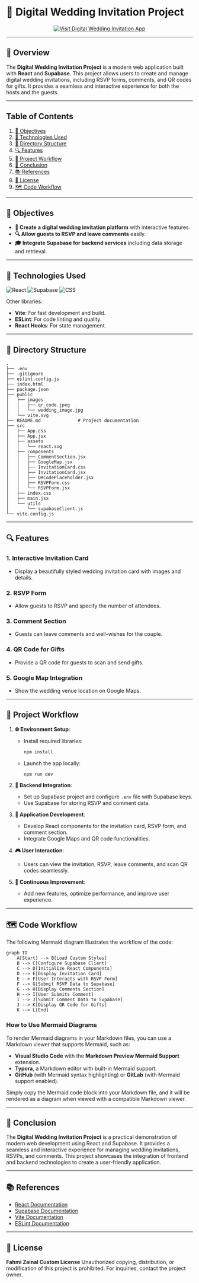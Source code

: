 # **💍 Digital Wedding Invitation Project**

<!-- Badge to Visit Project -->
<div align="center">
    <a href="https://your-project-url.com">
        <img src="https://img.shields.io/badge/Visit%20Digital%20Wedding%20Invitation%20App-brightgreen?style=for-the-badge&logo=react" alt="Visit Digital Wedding Invitation App"/>
    </a>
</div>

---

## **📄 Overview**

The **Digital Wedding Invitation Project** is a modern web application built with **React** and **Supabase**. This project allows users to create and manage digital wedding invitations, including RSVP forms, comments, and QR codes for gifts. It provides a seamless and interactive experience for both the hosts and the guests.

---

## **Table of Contents**

1. [🎯 Objectives](#-objectives)
2. [🔧 Technologies Used](#-technologies-used)
3. [📝 Directory Structure](#-directory-structure)
4. [🔍 Features](#-features)
5. [🔄 Project Workflow](#-project-workflow)
6. [🎉 Conclusion](#-conclusion)
7. [📚 References](#-references)
8. [📜 License](#-license)
9. [🗺️ Code Workflow](#-code-workflow)

---

## **🎯 Objectives**

- **🚀 Create a digital wedding invitation platform** with interactive features.
- **🔍 Allow guests to RSVP and leave comments** easily.
- **🎓 Integrate Supabase for backend services** including data storage and retrieval.

---

## **🔧 Technologies Used**

![React](https://img.shields.io/badge/react-61DAFB?style=for-the-badge&logo=react&logoColor=white)
![Supabase](https://img.shields.io/badge/supabase-3ECF8E?style=for-the-badge&logo=supabase&logoColor=white)
![CSS](https://img.shields.io/badge/css-1572B6?style=for-the-badge&logo=css3&logoColor=white)

Other libraries:
- **Vite**: For fast development and build.
- **ESLint**: For code linting and quality.
- **React Hooks**: For state management.

---

## **📝 Directory Structure**

```plaintext
.
├── .env
├── .gitignore
├── eslint.config.js
├── index.html
├── package.json
├── public
│   ├── images
│   │   ├── qr_code.jpeg
│   │   └── wedding_image.jpg
│   └── vite.svg
├── README.md              # Project documentation
├── src
│   ├── App.css
│   ├── App.jsx
│   ├── assets
│   │   └── react.svg
│   ├── components
│   │   ├── CommentSection.jsx
│   │   ├── GoogleMap.jsx
│   │   ├── InvitationCard.css
│   │   ├── InvitationCard.jsx
│   │   ├── QRCodePlaceholder.jsx
│   │   ├── RSVPForm.css
│   │   └── RSVPForm.jsx
│   ├── index.css
│   ├── main.jsx
│   └── utils
│       └── supabaseClient.js
└── vite.config.js
```

---

## **🔍 Features**

### 1. **Interactive Invitation Card**
- Display a beautifully styled wedding invitation card with images and details.

### 2. **RSVP Form**
- Allow guests to RSVP and specify the number of attendees.

### 3. **Comment Section**
- Guests can leave comments and well-wishes for the couple.

### 4. **QR Code for Gifts**
- Provide a QR code for guests to scan and send gifts.

### 5. **Google Map Integration**
- Show the wedding venue location on Google Maps.

---

## **🔄 Project Workflow**

1. **🌐 Environment Setup**:
   - Install required libraries:

     ```bash
     npm install
     ```

   - Launch the app locally:

     ```bash
     npm run dev
     ```

2. **🔧 Backend Integration**:
   - Set up Supabase project and configure `.env` file with Supabase keys.
   - Use Supabase for storing RSVP and comment data.

3. **🚀 Application Development**:
   - Develop React components for the invitation card, RSVP form, and comment section.
   - Integrate Google Maps and QR code functionalities.

4. **🎮 User Interaction**:
   - Users can view the invitation, RSVP, leave comments, and scan QR codes seamlessly.

5. **🔄 Continuous Improvement**:
   - Add new features, optimize performance, and improve user experience.

---

## **🗺️ Code Workflow**

The following Mermaid diagram illustrates the workflow of the code:

```mermaid
graph TD
    A[Start] --> B[Load Custom Styles]
    B --> C[Configure Supabase Client]
    C --> D[Initialize React Components]
    D --> E[Display Invitation Card]
    E --> F[User Interacts with RSVP Form]
    F --> G[Submit RSVP Data to Supabase]
    G --> H[Display Comments Section]
    H --> I[User Submits Comment]
    I --> J[Submit Comment Data to Supabase]
    J --> K[Display QR Code for Gifts]
    K --> L[End]
```

### How to Use Mermaid Diagrams

To render Mermaid diagrams in your Markdown files, you can use a Markdown viewer that supports Mermaid, such as:

- **Visual Studio Code** with the **Markdown Preview Mermaid Support** extension.
- **Typora**, a Markdown editor with built-in Mermaid support.
- **GitHub** (with Mermaid syntax highlighting) or **GitLab** (with Mermaid support enabled).

Simply copy the Mermaid code block into your Markdown file, and it will be rendered as a diagram when viewed with a compatible Markdown viewer.

---

## **🎉 Conclusion**

The **Digital Wedding Invitation Project** is a practical demonstration of modern web development using React and Supabase. It provides a seamless and interactive experience for managing wedding invitations, RSVPs, and comments. This project showcases the integration of frontend and backend technologies to create a user-friendly application.

---

## **📚 References**

- [React Documentation](https://reactjs.org/docs/getting-started.html)
- [Supabase Documentation](https://supabase.io/docs)
- [Vite Documentation](https://vitejs.dev/guide/)
- [ESLint Documentation](https://eslint.org/docs/user-guide/getting-started)

---

## **📜 License**

**Fahmi Zainal Custom License**
Unauthorized copying, distribution, or modification of this project is prohibited. For inquiries, contact the project owner.
